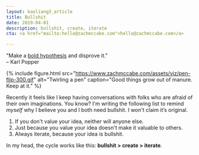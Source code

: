 ```yaml
---
layout: kaoliang3_article
title: Bullshit
date: 2019-04-01
description: bullshit, create, iterate
cta: <a href="mailto:hello@zachmccabe.com">hello@zachmccabe.com</a>

---
```



"Make a [bold hypothesis](https://en.wikipedia.org/wiki/Bold_hypothesis) and disprove it."<br />– Karl Popper

{% include figure.html src="https://www.zachmccabe.com/assets/viz/pen-flip-300.gif" alt="Twirling a pen" caption="Good things grow out of manure. Keep at it." %}

Recently it feels like I keep having conversations with folks who are afraid of their own imaginations. You know? I'm writing the following list to remind *myself* why I believe you and I both need bullshit. I won't claim it’s original.

1. If you don't value your idea, neither will anyone else.
2. Just because you value your idea doesn't make it valuable to others.
3. Always iterate, because your idea is bullshit.

In my head, the cycle works like this: **bullshit > create > iterate**.
